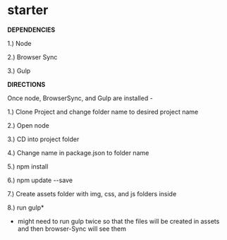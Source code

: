 starter
=======

**DEPENDENCIES**

1.) Node

2.) Browser Sync

3.) Gulp

**DIRECTIONS**

Once node, BrowserSync, and Gulp are installed -

1.) Clone Project and change folder name to desired project name

2.) Open node

3.) CD into project folder

4.) Change name in package.json to folder name

5.) npm install

6.) npm update --save

7.) Create assets folder with img, css, and js folders inside

8.) run gulp*

* might need to run gulp twice so that the files will be created in assets and then browser-Sync will see them
